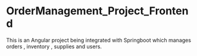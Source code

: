 # OrderManagement_Project_Frontend
This is an Angular project being integrated with Springboot which manages orders , inventory , supplies and users.
